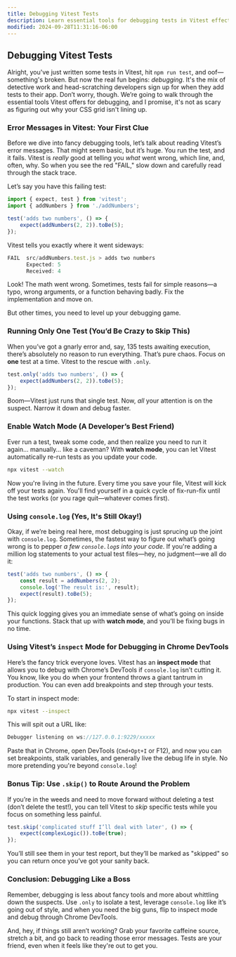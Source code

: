 ```yaml
---
title: Debugging Vitest Tests
description: Learn essential tools for debugging tests in Vitest effectively.
modified: 2024-09-28T11:31:16-06:00
---
```


## Debugging Vitest Tests

Alright, you've just written some tests in Vitest, hit `npm run test`, and oof—something's broken. But now the real fun begins: _debugging_. It's the mix of detective work and head-scratching developers sign up for when they add tests to their app. Don’t worry, though. We’re going to walk through the essential tools Vitest offers for debugging, and I promise, it's not as scary as figuring out why your CSS grid isn't lining up.

### Error Messages in Vitest: Your First Clue

Before we dive into fancy debugging tools, let’s talk about reading Vitest’s error messages. That might seem basic, but it’s huge. You run the test, and it fails. Vitest is _really_ good at telling you _what_ went wrong, which line, and, often, why. So when you see the red "FAIL," slow down and carefully read through the stack trace.

Let’s say you have this failing test:

```javascript
import { expect, test } from 'vitest';
import { addNumbers } from './addNumbers';

test('adds two numbers', () => {
	expect(addNumbers(2, 2)).toBe(5);
});
```

Vitest tells you exactly where it went sideways:

```ts
FAIL  src/addNumbers.test.js > adds two numbers
      Expected: 5
      Received: 4
```

Look! The math went wrong. Sometimes, tests fail for simple reasons—a typo, wrong arguments, or a function behaving badly. Fix the implementation and move on.

But other times, you need to level up your debugging game.

### Running Only One Test (You’d Be Crazy to Skip This)

When you’ve got a gnarly error and, say, 135 tests awaiting execution, there’s absolutely no reason to run everything. That’s pure chaos. Focus on **one** test at a time. Vitest to the rescue with `.only`.

```javascript
test.only('adds two numbers', () => {
	expect(addNumbers(2, 2)).toBe(5);
});
```

Boom—Vitest just runs that single test. Now, _all_ your attention is on the suspect. Narrow it down and debug faster.

### Enable Watch Mode (A Developer’s Best Friend)

Ever run a test, tweak some code, and then realize you need to run it again… manually… like a caveman? With **watch mode**, you can let Vitest automatically re-run tests as you update your code.

```bash
npx vitest --watch
```

Now you're living in the future. Every time you save your file, Vitest will kick off your tests again. You'll find yourself in a quick cycle of fix-run-fix until the test works (or you rage quit—whatever comes first).

### Using `console.log` (Yes, It's Still Okay!)

Okay, if we’re being real here, most debugging is just sprucing up the joint with `console.log`. Sometimes, the fastest way to figure out what’s going wrong is to pepper _a few `console.log`s into your code_. If you're adding a million log statements to your actual test files—hey, no judgment—we all do it:

```javascript
test('adds two numbers', () => {
	const result = addNumbers(2, 2);
	console.log('The result is:', result);
	expect(result).toBe(5);
});
```

This quick logging gives you an immediate sense of what’s going on inside your functions. Stack that up with **watch mode**, and you’ll be fixing bugs in no time.

### Using Vitest’s `inspect` Mode for Debugging in Chrome DevTools

Here’s the fancy trick everyone loves. Vitest has an **inspect mode** that allows you to debug with Chrome’s DevTools if `console.log` isn’t cutting it. You know, like you do when your frontend throws a giant tantrum in production. You can even add breakpoints and step through your tests.

To start in inspect mode:

```bash
npx vitest --inspect
```

This will spit out a URL like:

```ts
Debugger listening on ws://127.0.0.1:9229/xxxxx
```

Paste that in Chrome, open DevTools (`Cmd+Opt+I` or F12), and now you can set breakpoints, stalk variables, and generally live the debug life in style. No more pretending you're beyond `console.log`!

### Bonus Tip: Use `.skip()` to Route Around the Problem

If you’re in the weeds and need to move forward without deleting a test (don’t delete the test!), you can tell Vitest to _skip_ specific tests while you focus on something less painful.

```javascript
test.skip('complicated stuff I’ll deal with later', () => {
	expect(complexLogic()).toBe(true);
});
```

You’ll still see them in your test report, but they’ll be marked as "skipped" so you can return once you’ve got your sanity back.

### Conclusion: Debugging Like a Boss

Remember, debugging is less about fancy tools and more about whittling down the suspects. Use `.only` to isolate a test, leverage `console.log` like it’s going out of style, and when you need the big guns, flip to inspect mode and debug through Chrome DevTools.

And, hey, if things still aren’t working? Grab your favorite caffeine source, stretch a bit, and go back to reading those error messages. Tests are your friend, even when it feels like they're out to get you.

```ts

```
